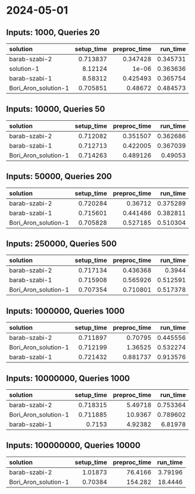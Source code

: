 # 2024-05-01

## Inputs: 1000, Queries 20

| solution             |   setup_time |   preproc_time |   run_time |
|:---------------------|-------------:|---------------:|-----------:|
| barab-szabi-2        |     0.713837 |       0.347428 |   0.345731 |
| solution-1           |     8.12124  |       1e-06    |   0.363636 |
| barab-szabi-1        |     8.58312  |       0.425493 |   0.365754 |
| Bori_Aron_solution-1 |     0.705851 |       0.48672  |   0.484573 |

## Inputs: 10000, Queries 50

| solution             |   setup_time |   preproc_time |   run_time |
|:---------------------|-------------:|---------------:|-----------:|
| barab-szabi-2        |     0.712082 |       0.351507 |   0.362686 |
| barab-szabi-1        |     0.712713 |       0.422005 |   0.367039 |
| Bori_Aron_solution-1 |     0.714263 |       0.489126 |   0.49053  |

## Inputs: 50000, Queries 200

| solution             |   setup_time |   preproc_time |   run_time |
|:---------------------|-------------:|---------------:|-----------:|
| barab-szabi-2        |     0.720284 |       0.36712  |   0.375289 |
| barab-szabi-1        |     0.715601 |       0.441486 |   0.382811 |
| Bori_Aron_solution-1 |     0.705828 |       0.527185 |   0.510304 |

## Inputs: 250000, Queries 500

| solution             |   setup_time |   preproc_time |   run_time |
|:---------------------|-------------:|---------------:|-----------:|
| barab-szabi-2        |     0.717134 |       0.436368 |   0.3944   |
| barab-szabi-1        |     0.715908 |       0.565926 |   0.512591 |
| Bori_Aron_solution-1 |     0.707354 |       0.710801 |   0.517378 |

## Inputs: 1000000, Queries 1000

| solution             |   setup_time |   preproc_time |   run_time |
|:---------------------|-------------:|---------------:|-----------:|
| barab-szabi-2        |     0.711897 |       0.70795  |   0.445556 |
| Bori_Aron_solution-1 |     0.712199 |       1.36525  |   0.532274 |
| barab-szabi-1        |     0.721432 |       0.881737 |   0.913576 |

## Inputs: 10000000, Queries 1000

| solution             |   setup_time |   preproc_time |   run_time |
|:---------------------|-------------:|---------------:|-----------:|
| barab-szabi-2        |     0.718315 |        5.49718 |   0.753364 |
| Bori_Aron_solution-1 |     0.711885 |       10.9367  |   0.789602 |
| barab-szabi-1        |     0.7153   |        4.92382 |   6.81978  |

## Inputs: 100000000, Queries 10000

| solution             |   setup_time |   preproc_time |   run_time |
|:---------------------|-------------:|---------------:|-----------:|
| barab-szabi-2        |      1.01873 |        76.4166 |    3.79196 |
| Bori_Aron_solution-1 |      0.70384 |       154.282  |   18.4446  |